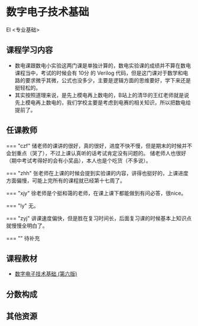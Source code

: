 # 数字电子技术基础
<div class="badges">
<span class="badge EI-badge">EI <专业基础></span>
</div>


## 课程学习内容
+ 数电课跟数电小实验这两门课是单独计算的，数电实验课的成绩并不算在数电课程当中，考试的时候会有 10分 的 Verilog 代码，但是这门课对于数学和电路的要求微乎其微，公式也没多少，主要是逻辑方面的思维要好，学下来还是挺轻松的。
+ 其实按照道理来说，是先上模电再上数电的，B站上的清华的王红老师就是说先上模电再上数电的，我们学校主要是考虑到电赛的相关知识，所以把数电给提前了。

## 任课教师

=== "czf"
    储老师的课讲的很好，真的很好，进度不快不慢，但是期末的时候并不会划重点（哭了），不过上课认真听的话考试肯定没有问题的。
    储老师人也很好（期中考试考得好的会有小奖品），本人也是个吃货（不多说）。

=== "zhh" 
    张老师在上课的时候会提到实验课的内容，讲得也挺好的，上课进度方面偏慢，可能上完所有的课程就已经第十七周了。

=== "xjy"
    徐老师是个挺和蔼的老师，在课上课下都能做到有问必答，很nice。

=== "ly"
    无。

=== "zyj"
    讲课速度偏快，但是胜在复习时间长，后面复习课的时候基本上知识点就慢慢全明白了。

=== ""
    待补充

## 课程教材

+ [数字电子技术基础 (第六版)](https://pan.baidu.com/s/1iB2nNIU7brInveVoDxm3pg?pwd=icic)

## 分数构成

## 其他资源
